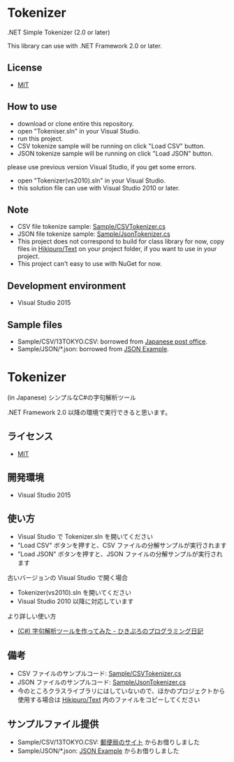 # Tokenizer
.NET Simple Tokenizer (2.0 or later)

This library can use with .NET Framework 2.0 or later.

## License
- [MIT](LICENSE)

## How to use

- download or clone entire this repository.
- open "Tokeniser.sln" in your Visual Studio.
- run this project.
- CSV tokenize sample will be running on click "Load CSV" button.
- JSON tokenize sample will be running on click "Load JSON" button.

please use previous version Visual Studio, if you get some errors.
- open "Tokenizer(vs2010).sln" in your Visual Studio.
- this solution file can use with Visual Studio 2010 or later.

## Note

- CSV file tokenize sample: [Sample/CSVTokenizer.cs](Sample/CSVTokenizer.cs)
- JSON file tokenize sample: [Sample/JsonTokenizer.cs](Sample/JsonTokenizer.cs)
- This project does not correspond to build for class library for now, copy files in [Hikipuro/Text](Hikipuro/Text) on your project folder, if you want to use in your project.
- This project can't easy to use with NuGet for now.

## Development environment

- Visual Studio 2015

## Sample files

- Sample/CSV/13TOKYO.CSV: borrowed from [Japanese post office](http://www.post.japanpost.jp/zipcode/dl/oogaki-zip.html).
- Sample/JSON/*.json: borrowed from [JSON Example](http://json.org/example.html).



# Tokenizer
(in Japanese)
シンプルなC#の字句解析ツール

.NET Framework 2.0 以降の環境で実行できると思います。

## ライセンス
- [MIT](LICENSE)

## 開発環境

- Visual Studio 2015

## 使い方

- Visual Studio で Tokenizer.sln を開いてください
- "Load CSV" ボタンを押すと、CSV ファイルの分解サンプルが実行されます
- "Load JSON" ボタンを押すと、JSON ファイルの分解サンプルが実行されます

古いバージョンの Visual Studio で開く場合
- Tokenizer(vs2010).sln を開いてください
- Visual Studio 2010 以降に対応しています

より詳しい使い方
- [(C#) 字句解析ツールを作ってみた - ひきぷろのプログラミング日記](http://hikipuro.hatenadiary.jp/entry/2016/10/21/130835)

## 備考

- CSV ファイルのサンプルコード: [Sample/CSVTokenizer.cs](Sample/CSVTokenizer.cs)
- JSON ファイルのサンプルコード: [Sample/JsonTokenizer.cs](Sample/JsonTokenizer.cs)
- 今のところクラスライブラリにはしていないので、ほかのプロジェクトから使用する場合は [Hikipuro/Text](Hikipuro/Text) 内のファイルをコピーしてください

## サンプルファイル提供

- Sample/CSV/13TOKYO.CSV: [郵便局のサイト](http://www.post.japanpost.jp/zipcode/dl/oogaki-zip.html) からお借りしました
- Sample/JSON/*.json: [JSON Example](http://json.org/example.html) からお借りしました
